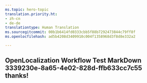 ```yaml
---
ms.topic: hero-topic
translation.priority.ht:
- zh-cn
- de-de
translationtype: Human Translation
ms.sourcegitcommit: 00b1b6414fd0333cbb5f88b7292473844c79ff8f
ms.openlocfilehash: ad5b4208d3409910c004f1358968d3f8d8e332a2

---
```

## OpenLocalization Workflow Test MarkDown 3339230e-8a65-4e02-828d-ffb633cc7c55 thanks!



<!--HONumber=Aug16_HO1-->


